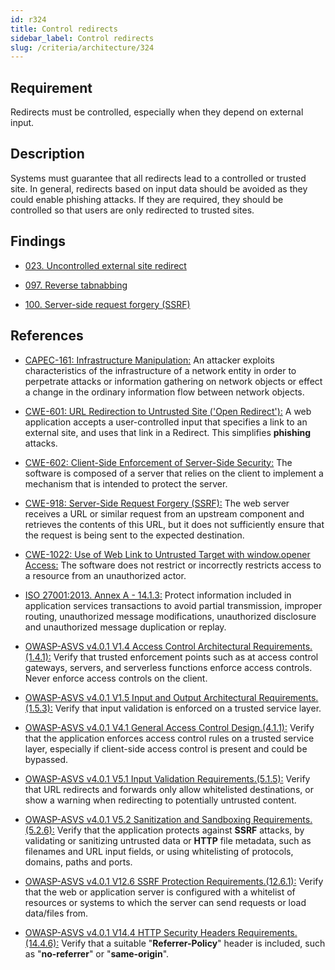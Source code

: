 ```yaml
---
id: r324
title: Control redirects
sidebar_label: Control redirects
slug: /criteria/architecture/324
---
```


## Requirement

Redirects must be controlled, especially when they depend on external input.

## Description

Systems must guarantee that all redirects lead to a controlled or trusted site.
In general, redirects based on input data should be avoided as they could
enable phishing attacks. If they are required, they should be controlled so
that users are only redirected to trusted sites.

## Findings

- [023. Uncontrolled external site redirect](https://fluidattacks.com/products/rules/findings/023/)

- [097. Reverse tabnabbing](https://fluidattacks.com/products/rules/findings/097/)

- [100. Server-side request forgery (SSRF)](https://fluidattacks.com/products/rules/findings/100/)

## References

- [CAPEC-161: Infrastructure Manipulation:](https://capec.mitre.org/data/definitions/161.html)
An attacker exploits characteristics of the infrastructure of a network entity
in order to perpetrate attacks or information gathering on network objects or
effect a change in the ordinary information flow between network objects.

- [CWE-601: URL Redirection to Untrusted Site ('Open Redirect'):](https://cwe.mitre.org/data/definitions/601.html)
A web application accepts a user-controlled input that specifies a link to an
external site, and uses that link in a Redirect.
This simplifies **phishing** attacks.

- [CWE-602: Client-Side Enforcement of Server-Side Security:](https://cwe.mitre.org/data/definitions/602.html)
The software is composed of a server that relies on the client to implement a
mechanism that is intended to protect the server.

- [CWE-918: Server-Side Request Forgery (SSRF):](https://cwe.mitre.org/data/definitions/918.html)
The web server receives a URL or similar request from an upstream component and
retrieves the contents of this URL, but it does not sufficiently ensure that
the request is being sent to the expected destination.

- [CWE-1022: Use of Web Link to Untrusted Target with window.opener Access:](https://cwe.mitre.org/data/definitions/1022.html)
The software does not restrict or incorrectly restricts access to a resource
from an unauthorized actor.

- [ISO 27001:2013. Annex A - 14.1.3:](https://www.iso.org/obp/ui/#iso:std:54534:en)
Protect information included in application services transactions to avoid
partial transmission, improper routing, unauthorized message modifications,
unauthorized disclosure and unauthorized message duplication or replay.

- [OWASP-ASVS v4.0.1 V1.4 Access Control Architectural Requirements.(1.4.1):](https://owasp.org/www-project-application-security-verification-standard/)
Verify that trusted enforcement points such as at access control gateways,
servers, and serverless functions enforce access controls.
Never enforce access controls on the client.

- [OWASP-ASVS v4.0.1 V1.5 Input and Output Architectural Requirements.(1.5.3):](https://owasp.org/www-project-application-security-verification-standard/)
Verify that input validation is enforced on a trusted service layer.

- [OWASP-ASVS v4.0.1 V4.1 General Access Control Design.(4.1.1):](https://owasp.org/www-project-application-security-verification-standard/)
Verify that the application enforces access control rules on a trusted service
layer, especially if client-side access control is present and could
be bypassed.

- [OWASP-ASVS v4.0.1 V5.1 Input Validation Requirements.(5.1.5):](https://owasp.org/www-project-application-security-verification-standard/)
Verify that URL redirects and forwards only allow whitelisted destinations,
or show a warning when redirecting to potentially untrusted content.

- [OWASP-ASVS v4.0.1 V5.2 Sanitization and Sandboxing Requirements.(5.2.6):](https://owasp.org/www-project-application-security-verification-standard/)
Verify that the application protects against **SSRF** attacks, by validating or
sanitizing untrusted data or **HTTP** file metadata, such as filenames and URL
input fields, or using whitelisting of protocols, domains, paths and ports.

- [OWASP-ASVS v4.0.1 V12.6 SSRF Protection Requirements.(12.6.1):](https://owasp.org/www-project-application-security-verification-standard/)
Verify that the web or application server is configured with a whitelist of
resources or systems to which the server can send requests or load
data/files from.

- [OWASP-ASVS v4.0.1 V14.4 HTTP Security Headers Requirements.(14.4.6):](https://owasp.org/www-project-application-security-verification-standard/)
Verify that a suitable "**Referrer-Policy**" header is included, such as
"**no-referrer**" or "**same-origin**".
